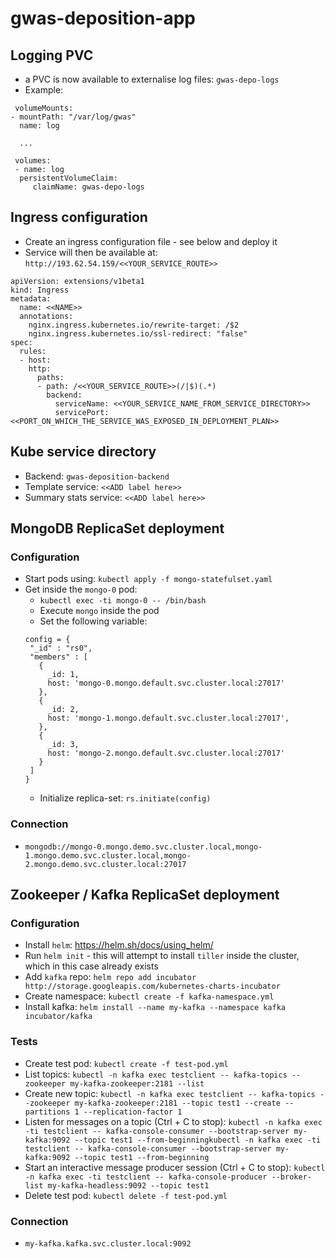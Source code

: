 # gwas-deposition-app

## Logging PVC
 * a PVC is now available to externalise log files: `gwas-depo-logs`
 * Example:
 ```
  volumeMounts:
 - mountPath: "/var/log/gwas"
   name: log

   ...
   
  volumes:
  - name: log
   persistentVolumeClaim:
      claimName: gwas-depo-logs
 ```

## Ingress configuration

 * Create an ingress configuration file - see below and deploy it
 * Service will then be available at: `http://193.62.54.159/<<YOUR_SERVICE_ROUTE>>`

```
apiVersion: extensions/v1beta1
kind: Ingress
metadata:
  name: <<NAME>>
  annotations:
    nginx.ingress.kubernetes.io/rewrite-target: /$2
    nginx.ingress.kubernetes.io/ssl-redirect: "false"
spec:
  rules:
  - host:
    http:
      paths:
      - path: /<<YOUR_SERVICE_ROUTE>>(/|$)(.*)
        backend:
          serviceName: <<YOUR_SERVICE_NAME_FROM_SERVICE_DIRECTORY>>
          servicePort: <<PORT_ON_WHICH_THE_SERVICE_WAS_EXPOSED_IN_DEPLOYMENT_PLAN>>
```

## Kube service directory

 * Backend: `gwas-deposition-backend`
 * Template service: `<<ADD label here>>`
 * Summary stats service: `<<ADD label here>>`
 
## MongoDB ReplicaSet deployment

### Configuration

 * Start pods using: `kubectl apply -f mongo-statefulset.yaml`
 * Get inside the `mongo-0` pod:
    * `kubectl exec -ti mongo-0 -- /bin/bash`
    * Execute `mongo` inside the pod
    * Set the following variable:
    ```
    config = {
     "_id" : "rs0",
     "members" : [
       {
         _id: 1,
         host: 'mongo-0.mongo.default.svc.cluster.local:27017'
       },
       {
         _id: 2,
         host: 'mongo-1.mongo.default.svc.cluster.local:27017',
       },
       {
         _id: 3,
         host: 'mongo-2.mongo.default.svc.cluster.local:27017'
       }
     ]
    }
    ```
    * Initialize replica-set: `rs.initiate(config)`
  
### Connection
 * `mongodb://mongo-0.mongo.demo.svc.cluster.local,mongo-1.mongo.demo.svc.cluster.local,mongo-2.mongo.demo.svc.cluster.local:27017`

## Zookeeper / Kafka ReplicaSet deployment

### Configuration

 * Install `helm`: https://helm.sh/docs/using_helm/
 * Run `helm init` - this will attempt to install `tiller` inside the cluster, which in this case already exists
 * Add `kafka` repo: `helm repo add incubator http://storage.googleapis.com/kubernetes-charts-incubator`
 * Create namespace: `kubectl create -f kafka-namespace.yml`
 * Install kafka: `helm install --name my-kafka --namespace kafka incubator/kafka`
 
### Tests

 * Create test pod: `kubectl create -f test-pod.yml`
 * List topics: `kubectl -n kafka exec testclient -- kafka-topics --zookeeper my-kafka-zookeeper:2181 --list`
 * Create new topic: `kubectl -n kafka exec testclient -- kafka-topics --zookeeper my-kafka-zookeeper:2181 --topic test1 --create --partitions 1 --replication-factor 1`
 * Listen for messages on a topic (Ctrl + C to stop): `kubectl -n kafka exec -ti testclient -- kafka-console-consumer --bootstrap-server my-kafka:9092 --topic test1 --from-beginningkubectl -n kafka exec -ti testclient -- kafka-console-consumer --bootstrap-server my-kafka:9092 --topic test1 --from-beginning`
 * Start an interactive message producer session (Ctrl + C to stop): `kubectl -n kafka exec -ti testclient -- kafka-console-producer --broker-list my-kafka-headless:9092 --topic test1`
 * Delete test pod: `kubectl delete -f test-pod.yml`

### Connection

 * `my-kafka.kafka.svc.cluster.local:9092`